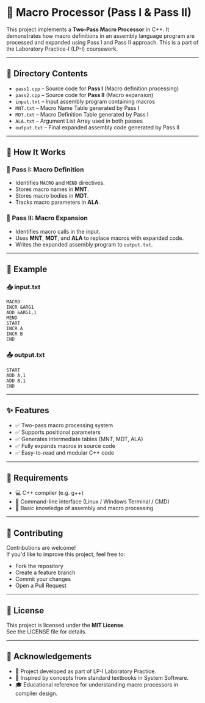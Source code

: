 # 🧾 Macro Processor (Pass I & Pass II)

This project implements a **Two-Pass Macro Processor** in C++. It demonstrates how macro definitions in an assembly language program are processed and expanded using Pass I and Pass II approach. This is a part of the Laboratory Practice-I (LP-I) coursework.

---

## 📂 Directory Contents

- `pass1.cpp` – Source code for **Pass I** (Macro definition processing)
- `pass2.cpp` – Source code for **Pass II** (Macro expansion)
- `input.txt` – Input assembly program containing macros
- `MNT.txt` – Macro Name Table generated by Pass I
- `MDT.txt` – Macro Definition Table generated by Pass I
- `ALA.txt` – Argument List Array used in both passes
- `output.txt` – Final expanded assembly code generated by Pass II

---

## 🔧 How It Works

### 🔁 Pass I: Macro Definition
- Identifies `MACRO` and `MEND` directives.
- Stores macro names in **MNT**.
- Stores macro bodies in **MDT**.
- Tracks macro parameters in **ALA**.

### 🔄 Pass II: Macro Expansion
- Identifies macro calls in the input.
- Uses **MNT**, **MDT**, and **ALA** to replace macros with expanded code.
- Writes the expanded assembly program to `output.txt`.

---

## 🧪 Example

### 📥 input.txt
```assembly
MACRO
INCR &ARG1
ADD &ARG1,1
MEND
START
INCR A
INCR B
END
```

### 📤 output.txt
```assembly
START
ADD A,1
ADD B,1
END
```

---

## ✨ Features

- ✅ Two-pass macro processing system
- ✅ Supports positional parameters
- ✅ Generates intermediate tables (MNT, MDT, ALA)
- ✅ Fully expands macros in source code
- ✅ Easy-to-read and modular C++ code

---

## 📌 Requirements

- 💻 C++ compiler (e.g. g++)
- 📂 Command-line interface (Linux / Windows Terminal / CMD)
- 📄 Basic knowledge of assembly and macro processing

---


## 🤝 Contributing

Contributions are welcome!  
If you'd like to improve this project, feel free to:

- Fork the repository  
- Create a feature branch  
- Commit your changes  
- Open a Pull Request

---

## 📃 License

This project is licensed under the **MIT License**.  
See the LICENSE file for details.

---

## 🙏 Acknowledgements

- 📘 Project developed as part of LP-I Laboratory Practice.
- 🧠 Inspired by concepts from standard textbooks in System Software.
- 🎓 Educational reference for understanding macro processors in compiler design.
